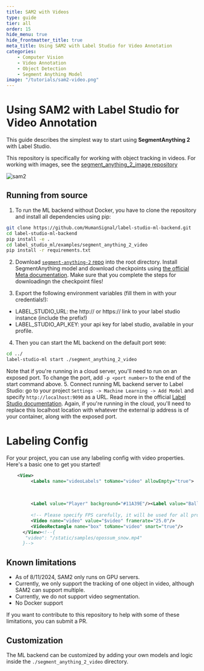 ```yaml
---
title: SAM2 with Videos
type: guide
tier: all
order: 15
hide_menu: true
hide_frontmatter_title: true
meta_title: Using SAM2 with Label Studio for Video Annotation
categories:
    - Computer Vision
    - Video Annotation
    - Object Detection
    - Segment Anything Model
image: "/tutorials/sam2-video.png"
---
```


<!--

-->

# Using SAM2 with Label Studio for Video Annotation

This guide describes the simplest way to start using **SegmentAnything 2** with Label Studio.

This repository is specifically for working with object tracking in videos. For working with images, 
see the [segment_anything_2_image repository](https://github.com/HumanSignal/label-studio-ml-backend/tree/master/label_studio_ml/examples/segment_anything_2_image)

![sam2](/tutorials/Sam2Video.gif)

## Running from source

1. To run the ML backend without Docker, you have to clone the repository and install all dependencies using pip:

```bash
git clone https://github.com/HumanSignal/label-studio-ml-backend.git
cd label-studio-ml-backend
pip install -e .
cd label_studio_ml/examples/segment_anything_2_video
pip install -r requirements.txt
```

2. Download [`segment-anything-2` repo](https://github.com/facebookresearch/segment-anything-2) into the root directory. Install SegmentAnything model and download checkpoints using [the official Meta documentation](https://github.com/facebookresearch/segment-anything-2?tab=readme-ov-file#installation). Make sure that you complete the steps for downloadingn the checkpoint files! 

3. Export the following environment variables (fill them in with your credentials!):
- LABEL_STUDIO_URL: the http:// or https:// link to your label studio instance (include the prefix!) 
- LABEL_STUDIO_API_KEY: your api key for label studio, available in your profile. 

4. Then you can start the ML backend on the default port `9090`:

```bash
cd ../
label-studio-ml start ./segment_anything_2_video
```
Note that if you're running in a cloud server, you'll need to run on an exposed port. To change the port, add `-p <port number>` to the end of the start command above.
5. Connect running ML backend server to Label Studio: go to your project `Settings -> Machine Learning -> Add Model` and specify `http://localhost:9090` as a URL. Read more in the official [Label Studio documentation](https://labelstud.io/guide/ml#Connect-the-model-to-Label-Studio).
 Again, if you're running in the cloud, you'll need to replace this localhost location with whatever the external ip address is of your container, along with the exposed port.

# Labeling Config
For your project, you can use any labeling config with video properties. Here's a basic one to get you started!

```xml     
    <View>
         <Labels name="videoLabels" toName="video" allowEmpty="true">
           
           
           
         <Label value="Player" background="#11A39E"/><Label value="Ball" background="#D4380D"/></Labels>
         
         <!-- Please specify FPS carefully, it will be used for all project videos -->
         <Video name="video" value="$video" framerate="25.0"/>
         <VideoRectangle name="box" toName="video" smart="true"/>
      </View><!--{
       "video": "/static/samples/opossum_snow.mp4"
      }-->
```

## Known limitations
- As of 8/11/2024, SAM2 only runs on GPU servers. 
- Currently, we only support the tracking of one object in video, although SAM2 can support multiple. 
- Currently, we do not support video segmentation. 
- No Docker support

If you want to contribute to this repository to help with some of these limitations, you can submit a PR. 

## Customization

The ML backend can be customized by adding your own models and logic inside the `./segment_anything_2_video` directory.
